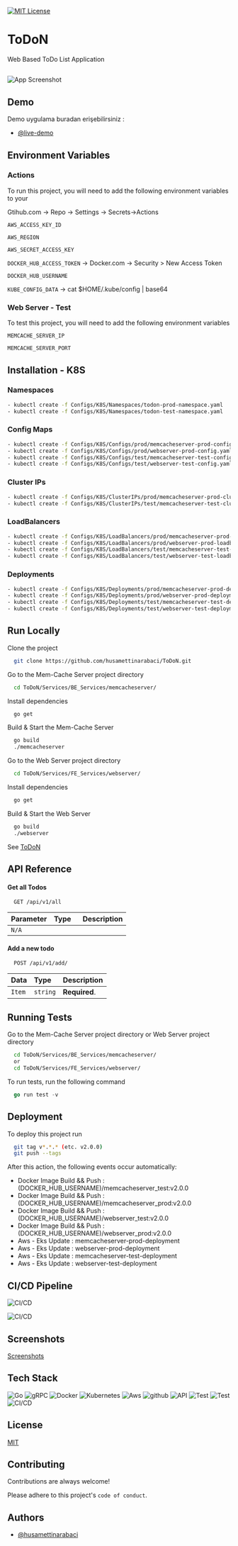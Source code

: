 
[![MIT License](https://img.shields.io/badge/License-MIT-green.svg)](https://choosealicense.com/licenses/mit/)

# ToDoN

Web Based ToDo List Application

##

![App Screenshot](./Documents/Images/webpage.png)

## Demo

Demo uygulama buradan erişebilirsiniz :

- [@live-demo](http://aab6a856cd8984348b4e34a58610665f-1150680336.eu-central-1.elb.amazonaws.com)

## Environment Variables

### Actions

To run this project, you will need to add the following environment variables to your 

Gtihub.com -> Repo -> Settings -> Secrets->Actions

`AWS_ACCESS_KEY_ID`

`AWS_REGION`

`AWS_SECRET_ACCESS_KEY`

`DOCKER_HUB_ACCESS_TOKEN` -> Docker.com -> Security > New Access Token

`DOCKER_HUB_USERNAME`

`KUBE_CONFIG_DATA` -> cat $HOME/.kube/config | base64

### Web Server - Test

To test this project, you will need to add the following environment variables

`MEMCACHE_SERVER_IP`

`MEMCACHE_SERVER_PORT` 

## Installation - K8S

### Namespaces

```bash
- kubectl create -f Configs/K8S/Namespaces/todon-prod-namespace.yaml
- kubectl create -f Configs/K8S/Namespaces/todon-test-namespace.yaml
```

### Config Maps

```bash
- kubectl create -f Configs/K8S/Configs/prod/memcacheserver-prod-config.yaml
- kubectl create -f Configs/K8S/Configs/prod/webserver-prod-config.yaml 
- kubectl create -f Configs/K8S/Configs/test/memcacheserver-test-config.yaml 
- kubectl create -f Configs/K8S/Configs/test/webserver-test-config.yaml 
```

### Cluster IPs

```bash
- kubectl create -f Configs/K8S/ClusterIPs/prod/memcacheserver-prod-clusterip.yaml 
- kubectl create -f Configs/K8S/ClusterIPs/test/memcacheserver-test-clusterip.yaml 
```

### LoadBalancers

```bash
- kubectl create -f Configs/K8S/LoadBalancers/prod/memcacheserver-prod-loadbalancer.yaml 
- kubectl create -f Configs/K8S/LoadBalancers/prod/webserver-prod-loadbalancer.yaml 
- kubectl create -f Configs/K8S/LoadBalancers/test/memcacheserver-test-loadbalancer.yaml 
- kubectl create -f Configs/K8S/LoadBalancers/test/webserver-test-loadbalancer.yaml 
```

### Deployments

```bash
- kubectl create -f Configs/K8S/Deployments/prod/memcacheserver-prod-deployment.yaml
- kubectl create -f Configs/K8S/Deployments/prod/webserver-prod-deployment.yaml 
- kubectl create -f Configs/K8S/Deployments/test/memcacheserver-test-deployment.yaml 
- kubectl create -f Configs/K8S/Deployments/test/webserver-test-deployment.yaml 
```

## Run Locally

Clone the project

```bash
  git clone https://github.com/husamettinarabaci/ToDoN.git
```

Go to the Mem-Cache Server project directory

```bash
  cd ToDoN/Services/BE_Services/memcacheserver/
```

Install dependencies

```bash
  go get
```

Build & Start the Mem-Cache Server

```bash
  go build
  ./memcacheserver
```

Go to the Web Server project directory

```bash
  cd ToDoN/Services/FE_Services/webserver/
```

Install dependencies

```bash
  go get
```

Build & Start the Web Server

```bash
  go build
  ./webserver
```

See [ToDoN](http://localhost)

## API Reference

#### Get all Todos

```http
  GET /api/v1/all
```

| Parameter | Type     | Description                |
| :-------- | :------- | :------------------------- |
| ` N/A   ` | `      ` |                            |

#### Add a new todo

```http
  POST /api/v1/add/
```

| Data      | Type     | Description                       |
| :-------- | :------- | :-------------------------------- |
| `Item`    | `string` | **Required**.                     |

## Running Tests

Go to the Mem-Cache Server project directory or Web Server project directory

```bash
  cd ToDoN/Services/BE_Services/memcacheserver/
  or
  cd ToDoN/Services/FE_Services/webserver/
```

To run tests, run the following command

```go
  go run test -v 
```

## Deployment

To deploy this project run

```bash
  git tag v*.*.* (etc. v2.0.0)
  git push --tags
```

After this action, the following events occur automatically:
- Docker Image Build && Push : (DOCKER_HUB_USERNAME)/memcacheserver_test:v2.0.0
- Docker Image Build && Push : (DOCKER_HUB_USERNAME)/memcacheserver_prod:v2.0.0
- Docker Image Build && Push : (DOCKER_HUB_USERNAME)/webserver_test:v2.0.0
- Docker Image Build && Push : (DOCKER_HUB_USERNAME)/webserver_prod:v2.0.0
- Aws - Eks Update : memcacheserver-prod-deployment
- Aws - Eks Update : webserver-prod-deployment 
- Aws - Eks Update : memcacheserver-test-deployment 
- Aws - Eks Update : webserver-test-deployment 


## CI/CD Pipeline

![CI/CD](./Documents/Images/pipeline.png)

![CI/CD](./Documents/Images/pipeline_done.png)

## Screenshots

[Screenshots](./README_screens.md)

## Tech Stack

![Go](https://img.shields.io/badge/Go-v1.19-blue)
![gRPC](https://img.shields.io/badge/gRPC-proto-blue)
![Docker](https://img.shields.io/badge/Docker-passing-green)
![Kubernetes](https://img.shields.io/badge/Kubernetes-MicroServices-blue)
![Aws](https://img.shields.io/badge/Aws-Eks-blue)
![github](https://img.shields.io/badge/Github-Actions-green)
![API](https://img.shields.io/badge/API-http-blue)
![Test](https://img.shields.io/badge/Test-unit-green)
![Test](https://img.shields.io/badge/Test-cdc-green)
![CI/CD](https://img.shields.io/badge/CI%20CD-automation-green)

## License

[MIT](https://choosealicense.com/licenses/mit/)

## Contributing

Contributions are always welcome!

Please adhere to this project's `code of conduct`.

## Authors

- [@husamettinarabaci](https://www.github.com/husamettinarabaci)

